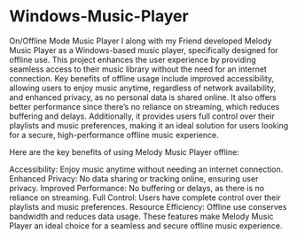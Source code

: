 # Windows-Music-Player
On/Offline Mode Music Player 
I along with my Friend developed Melody Music Player as a Windows-based music player, specifically designed for offline use. This project enhances the user experience by providing seamless access to their music library without the need for an internet connection. Key benefits of offline usage include improved accessibility, allowing users to enjoy music anytime, regardless of network availability, and enhanced privacy, as no personal data is shared online. It also offers better performance since there’s no reliance on streaming, which reduces buffering and delays. Additionally, it provides users full control over their playlists and music preferences, making it an ideal solution for users looking for a secure, high-performance offline music experience.

Here are the key benefits of using Melody Music Player offline:

Accessibility: Enjoy music anytime without needing an internet connection.
Enhanced Privacy: No data sharing or tracking online, ensuring user privacy.
Improved Performance: No buffering or delays, as there is no reliance on streaming.
Full Control: Users have complete control over their playlists and music preferences.
Resource Efficiency: Offline use conserves bandwidth and reduces data usage.
These features make Melody Music Player an ideal choice for a seamless and secure offline music experience.
